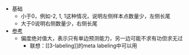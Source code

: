 - 基础
    - 小于0，例如-2, 1, 1这种情况，说明左侧样本点数量少，左侧长尾
    - 大于0说明右侧数量少，右侧长尾
- [参考](https://mp.weixin.qq.com/s/Lj9RWx7f9wLB8S9H9AUk_Q)
  - 偏度绝对值大，表示只有单边预测能力，另一边可能不求有功但求无过
    - 联想：[[3-labeling]]的meta labeling中可以用